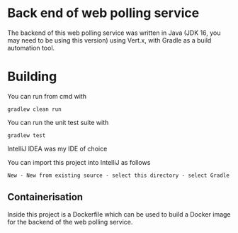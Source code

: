 # Back end of web polling service

The backend of this web polling service was written in Java (JDK 16, you may need to be using this version) using Vert.x, with Gradle as a build automation tool.

# Building

You can run from cmd with

```
gradlew clean run
```

You can run the unit test suite with

```
gradlew test
```

IntelliJ IDEA was my IDE of choice

You can import this project into IntelliJ as follows

```
New - New from existing source - select this directory - select Gradle
```
## Containerisation

Inside this project is a Dockerfile which can be used to build a Docker image for the backend of the web polling service.
